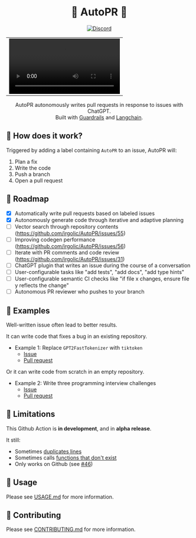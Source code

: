 <div align="center">

# 🚀 AutoPR 🚀

[![Discord](https://badgen.net/badge/icon/discord?icon=discord&label&color=purple)](https://discord.gg/ykk7Znt3K6)


<table align="center">
  <tr>
    <td>
      <video src="https://user-images.githubusercontent.com/24586651/235325137-b4283565-f759-48f8-9e8b-39df144e0eb7.mov">
    </td>
  </tr>
</table>


AutoPR autonomously writes pull requests in response to issues with ChatGPT.  
Built with [Guardrails](https://github.com/ShreyaR/guardrails) and [Langchain](https://github.com/hwchase17/langchain).    

</div>

## 💪 How does it work?

Triggered by adding a label containing `AutoPR` to an issue, AutoPR will:

1. Plan a fix
2. Write the code
3. Push a branch
4. Open a pull request

## 📍 Roadmap

- [X] Automatically write pull requests based on labeled issues
- [X] Autonomously generate code through iterative and adaptive planning
- [ ] Vector search through repository contents (https://github.com/irgolic/AutoPR/issues/55)
- [ ] Improving codegen performance (https://github.com/irgolic/AutoPR/issues/56)
- [ ] Iterate with PR comments and code review (https://github.com/irgolic/AutoPR/issues/31)
- [ ] ChatGPT plugin that writes an issue during the course of a conversation
- [ ] User-configurable tasks like "add tests", "add docs", "add type hints"
- [ ] User-configurable semantic CI checks like "if file x changes, ensure file y reflects the change"
- [ ] Autonomous PR reviewer who pushes to your branch

## 💎 Examples

Well-written issue often lead to better results.

It can write code that fixes a bug in an existing repository.

- Example 1: Replace `GPT2FastTokenizer` with `tiktoken`
  - [Issue](https://github.com/irgolic/AutoPR/issues/43)
  - [Pull request](https://github.com/irgolic/AutoPR/pull/44)

Or it can write code from scratch in an empty repository.

- Example 2: Write three programming interview challenges
  - [Issue](https://github.com/irgolic/AutoPR-template/issues/10)
  - [Pull request](https://github.com/irgolic/AutoPR-template/pull/11)


## 🤞 Limitations

This Github Action is **in development**, and in **alpha release**.

It still:

- Sometimes [duplicates lines](https://github.com/irgolic/AutoPR/pull/44/files#diff-8427d3dc331c8d06d0eca82385f08cb9878240db18a867f463ae90afab6ded43R135)
- Sometimes calls [functions that don't exist](https://github.com/irgolic/AutoPR-template/pull/9/files#diff-01de17011a56527deac53327fec7f83279509157a1e806a2cec5c2215a953e97R63)
- Only works on Github (see [#46](https://github.com/irgolic/AutoPR/issues/46))

## 🔨 Usage

Please see [USAGE.md](USAGE.md) for more information.

## 📝 Contributing

Please see [CONTRIBUTING.md](CONTRIBUTING.md) for more information.
